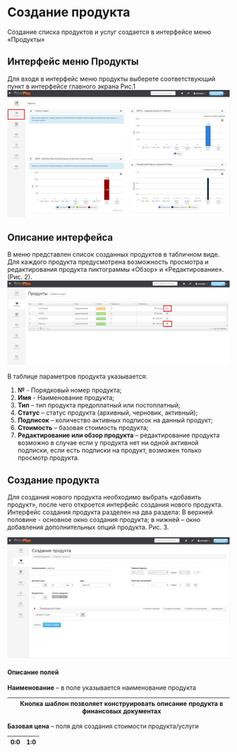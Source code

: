 # Создание продукта

Создание списка продуктов и услуг создается в интерфейсе меню «Продукты»  
## Интерфейс меню Продукты

Для входя в интерфейс меню продукты выберете соответствующий пункт в интерфейсе главного экрана Рис.1  
![Рис.1](produkt_pic1.png)

## Описание интерфейса

В меню представлен список созданных продуктов в табличном виде. Для каждого продукта предусмотрена возможность просмотра и редактирования продукта пиктограммы «Обзор» и «Редактирование». (Рис. 2).   
![Рис.2](produkt_pic2.png)  

В таблице параметров продукта указывается:  
1.	**№** - Порядковый номер продукта;
2.	**Имя** - Наименование продукта;
3.	**Тип** – тип продукта предоплатный или постоплатный;
4.	**Статус** – статус продукта (архивный, черновик, активный);
5.	**Подписок** – количество активных подписок на данный продукт;
6.	**Стоимость** – базовая стоимость продукта;
7.	**Редактирование или обзор продукта** – редактирование продукта возможно в случае если у продукта нет ни одной активной подписки, если есть подписки на продукт, возможен только просмотр продукта.

## Создание продукта

Для создания нового продукта необходимо выбрать «добавить продукт», после чего откроется интерфейс создания нового продукта. Интерфейс создания продукта разделен на два раздела: В верхней половине  - основное окно создания продукта; в нижней – окно добавления дополнительных опций продукта. Рис. 3.  

![Рис.3](produkt_pic3.png)  

#### Описание полей

**Наименование** – в поле указывается наименование продукта

| ![]() | Кнопка шаблон позволяет конструировать описание продукта в финансовых документах |
| -- | -- |  

**Базовая цена** – поля для создания стоимости продукта/услуги  

| 0:0 | 1:0 |
| -- | -- |

